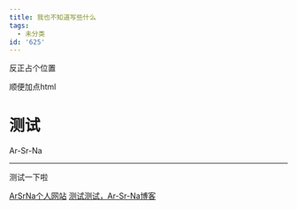 ```yaml
---
title: 我也不知道写些什么
tags:
  - 未分类
id: '625'
---
```


反正占个位置

顺便加点html

测试
==

Ar-Sr-Na

* * *

测试一下啦

[ArSrNa个人网站](https://www.arsrna.cn) [测试测试，Ar-Sr-Na博客](https://inm.pub)
